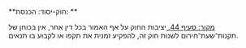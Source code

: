 **חוק-יסוד: הכנסת: **

[מקור: סעיף 44. ](https://he.wikisource.org/wiki/%D7%97%D7%95%D7%A7-%D7%99%D7%A1%D7%95%D7%93:_%D7%94%D7%9B%D7%A0%D7%A1%D7%AA#%D7%A1%D7%A2%D7%99%D7%A3_44)
יציבות החוק
על אף האמור בכל דין אחר, אין בכוחן של תקנות־שעת־חירום לשנות חוק זה, להפקיע זמנית את תקפו או לקבוע בו תנאים.